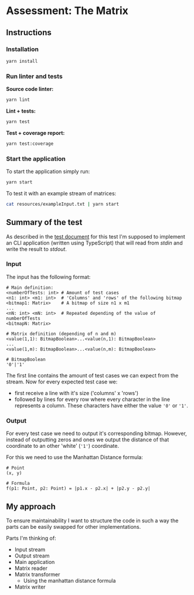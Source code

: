 # Assessment: The Matrix

## Instructions

### Installation

```bash
yarn install
```

### Run linter and tests

**Source code linter:**
```bash
yarn lint
```

**Lint + tests:**
```bash
yarn test
```

**Test + coverage report:**
```bash
yarn test:coverage
```

### Start the application

To start the application simply run:
```bash
yarn start
```

To test it with an example stream of matrices:
```bash
cat resources/exampleInput.txt | yarn start
```

## Summary of the test

As described in the [test document](resources/Test_Backend_dott.pdf) for this
test I'm supposed to implement an CLI application (written using TypeScript)
that will read from *stdin* and write the result to *stdout*.

### Input

The input has the following format:

```
# Main definition:
<numberOfTests: int> # Amount of test cases
<n1: int> <m1: int>  # 'Columns' and 'rows' of the following bitmap
<bitmap1: Matrix>    # A bitmap of size n1 x m1
...
<nN: int> <mN: int>  # Repeated depending of the value of numberOfTests
<bitmapN: Matrix>

# Matrix definition (depending of n and m)
<value(1,1): BitmapBoolean>...<value(n,1): BitmapBoolean>
...
<value(1,m): BitmapBoolean>...<value(n,m): BitmapBoolean>

# BitmapBoolean
'0'|'1'
```

The first line contains the amount of test cases we can expect from the stream.
Now for every expected test case we:
- first receive a line with it's size ('columns' x 'rows')
- followed by lines for every row where every character in the line represents
  a column. These characters have either the value `'0'` or `'1'`.

### Output

For every test case we need to output it's corresponding bitmap. However,
instead of outputting zeros and ones we output the distance of that coordinate
to an other 'white' (`'1'`) coordinate.

For this we need to use the Manhattan Distance formula:

```
# Point
(x, y)

# Formula
f(p1: Point, p2: Point) = |p1.x - p2.x| + |p2.y - p2.y|
```

## My approach

To ensure maintainability I want to structure the code in such a way the parts
can be easily swapped for other implementations.

Parts I'm thinking of:

- Input stream
- Output stream
- Main application
- Matrix reader
- Matrix transformer
  - Using the manhattan distance formula
- Matrix writer
